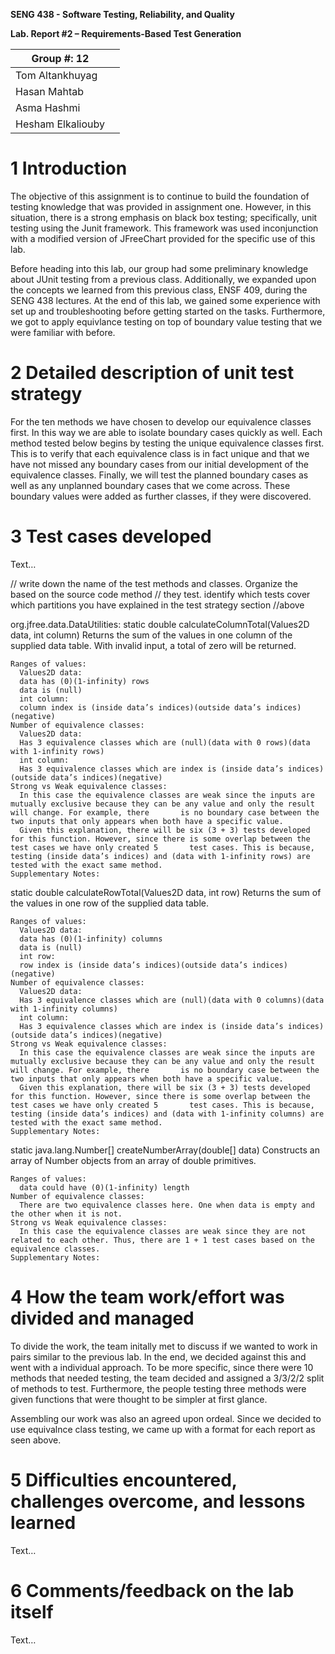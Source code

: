 **SENG 438 - Software Testing, Reliability, and Quality**

**Lab. Report \#2 – Requirements-Based Test Generation**

| Group \#:  12    |     |
| -----------------| --- |
| Tom Altankhuyag  |     |
| Hasan Mahtab     |     |
| Asma Hashmi      |     |
| Hesham Elkaliouby|     |

# 1 Introduction

The objective of this assignment is to continue to build the foundation of testing knowledge that was provided in assignment one. However, in this situation, there is a strong emphasis on black box testing; specifically, unit testing using the Junit framework. This framework was used inconjunction with a modified version of JFreeChart provided for the specific use of this lab.

Before heading into this lab, our group had some preliminary knowledge about JUnit testing from a previous class. Additionally, we expanded upon the concepts we learned from this previous class, ENSF 409, during the SENG 438 lectures. At the end of this lab, we gained some experience with set up and troubleshooting before getting started on the tasks. Furthermore, we got to apply equivlance testing on top of boundary value testing that we were familiar with before.

# 2 Detailed description of unit test strategy

For the ten methods we have chosen to develop our equivalence classes first. In this way we are able to isolate boundary cases quickly as well. Each method tested below begins by testing the unique equivalence classes first. This is to verify that each equivalence class is in fact unique and that we have not missed any boundary cases from our initial development of the equivalence classes. Finally, we will test the planned boundary cases as well as any unplanned boundary cases that we come across. These boundary values were added as further classes, if they were discovered.

# 3 Test cases developed

Text…

// write down the name of the test methods and classes. Organize the based on
the source code method // they test. identify which tests cover which partitions
you have explained in the test strategy section //above

org.jfree.data.DataUtilities:
static double calculateColumnTotal(Values2D data, int column)
          Returns the sum of the values in one column of the supplied data table. With invalid input, a total of zero will be returned.

    Ranges of values:
      Values2D data:
      data has (0)(1-infinity) rows
      data is (null)
      int column:
      column index is (inside data’s indices)(outside data’s indices)(negative)
    Number of equivalence classes:
      Values2D data:
      Has 3 equivalence classes which are (null)(data with 0 rows)(data with 1-infinity rows)
      int column:
      Has 3 equivalence classes which are index is (inside data’s indices)(outside data’s indices)(negative)
    Strong vs Weak equivalence classes:
      In this case the equivalence classes are weak since the inputs are mutually exclusive because they can be any value and only the result will change. For example, there       is no boundary case between the two inputs that only appears when both have a specific value.
      Given this explanation, there will be six (3 + 3) tests developed for this function. However, since there is some overlap between the test cases we have only created 5       test cases. This is because, testing (inside data’s indices) and (data with 1-infinity rows) are tested with the exact same method.
    Supplementary Notes:



static double calculateRowTotal(Values2D data, int row)
          Returns the sum of the values in one row of the supplied data table.

    Ranges of values:
      Values2D data:
      data has (0)(1-infinity) columns
      data is (null)
      int row:
      row index is (inside data’s indices)(outside data’s indices)(negative)
    Number of equivalence classes:
      Values2D data:
      Has 3 equivalence classes which are (null)(data with 0 columns)(data with 1-infinity columns)
      int column:
      Has 3 equivalence classes which are index is (inside data’s indices)(outside data’s indices)(negative)
    Strong vs Weak equivalence classes:
      In this case the equivalence classes are weak since the inputs are mutually exclusive because they can be any value and only the result will change. For example, there       is no boundary case between the two inputs that only appears when both have a specific value.
      Given this explanation, there will be six (3 + 3) tests developed for this function. However, since there is some overlap between the test cases we have only created 5       test cases. This is because, testing (inside data’s indices) and (data with 1-infinity columns) are tested with the exact same method.
    Supplementary Notes:



static java.lang.Number[] createNumberArray(double[] data)
          Constructs an array of Number objects from an array of double primitives.

    Ranges of values:
      data could have (0)(1-infinity) length
    Number of equivalence classes:
      There are two equivalence classes here. One when data is empty and the other when it is not.
    Strong vs Weak equivalence classes:
      In this case the equivalence classes are weak since they are not related to each other. Thus, there are 1 + 1 test cases based on the equivalence classes.
    Supplementary Notes:




# 4 How the team work/effort was divided and managed

To divide the work, the team initally met to discuss if we wanted to work in pairs similar to the previous lab. In the end, we decided against this and went with a individual approach. To be more specific, since there were 10 methods that needed testing, the team decided and assigned a 3/3/2/2 split of methods to test. Furthermore, the people testing three methods were given functions that were thought to be simpler at first glance.

Assembling our work was also an agreed upon ordeal. Since we decided to use equivalnce class testing, we came up with a format for each report as seen above.

# 5 Difficulties encountered, challenges overcome, and lessons learned

Text…

# 6 Comments/feedback on the lab itself

Text…
